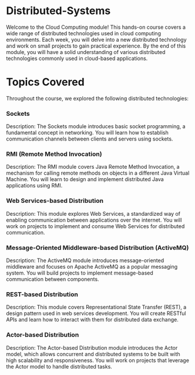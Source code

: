 # Distributed-Systems
Welcome to the Cloud Computing module! This hands-on course covers a wide range of distributed technologies used in cloud computing environments. Each week, you will delve into a new distributed technology and work on small projects to gain practical experience. By the end of this module, you will have a solid understanding of various distributed technologies commonly used in cloud-based applications.

# Topics Covered
Throughout the course, we explored the following distributed technologies:

### Sockets ###
Description: The Sockets module introduces basic socket programming, a fundamental concept in networking. You will learn how to establish communication channels between clients and servers using sockets.

### RMI (Remote Method Invocation) ###
Description: The RMI module covers Java Remote Method Invocation, a mechanism for calling remote methods on objects in a different Java Virtual Machine. You will learn to design and implement distributed Java applications using RMI.

### Web Services-based Distribution ###
Description: This module explores Web Services, a standardized way of enabling communication between applications over the internet. You will work on projects to implement and consume Web Services for distributed communication.

### Message-Oriented Middleware-based Distribution (ActiveMQ) ###
Description: The ActiveMQ module introduces message-oriented middleware and focuses on Apache ActiveMQ as a popular messaging system. You will build projects to implement message-based communication between components.

### REST-based Distribution ###
Description: This module covers Representational State Transfer (REST), a design pattern used in web services development. You will create RESTful APIs and learn how to interact with them for distributed data exchange.

### Actor-based Distribution ###
Description: The Actor-based Distribution module introduces the Actor model, which allows concurrent and distributed systems to be built with high scalability and responsiveness. You will work on projects that leverage the Actor model to handle distributed tasks.